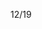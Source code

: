 12/19

<!-- 補休可用 1h
12/19 加班1h HRE202412115
-->


<!-- 開始學習node.js -->
<!-- 加班時數 薪水+3h
12/3 加班兩小時轉補休
12/5 加班兩小時轉補休
12/6 加班一小時 沒轉補休
12/9 加班兩小時 沒轉補休
12/19 加班一小時 轉補休
-->

<!-- Leetcode刷題  
總刷68題 今天刷了0題
-->

<!--專案
 第一個專案 5/28 合約管理(完成)
 第二個專案 物料模擬分析-後端API做不出來,改成料況表暫定(完成)
 第三個專案 6/18 excelE化(Z_生管_00料品基本資料_V1.0)(完成) 
 第四個專案 6/24 excelE化(Z_物控_01料品領料數量_V1.2)(完成) 
 第五個專案 6/28 excel E 化(Z_倉庫_03料品庫存現況查詢_V1.0)(完成)  
 第六個專案 7/10 標準工時 E 化(完成)
 第七個專案 ==>報表E化 只剩圖表部分(等API)
 第八個專案 7/12 資材料況表 (完成) 
 第九個專案 7/31 工令單總表&料品檢驗報表 (完成) 
 第十個專案 7/30 銷貨明細表 (完成) 
 第十一個專案 8/23 未結工單追蹤-總染分析&追蹤明細 (完成)
 第十二個專案 人員作業認可證管理平台系統 (完成)
 第十三個專案 夏廠長-杰比-盤點用-基本資料-上海(完成)
 第十四個專案 夏廠長-杰比-盤點用-基本資料-蘇州(完成) 
 第十五個專案 製造交接平台(完成)
 第十六個專案 倉庫_999借出還入明細表_蘇州(完成)
 第十七個專案 倉庫_999借出還入明細表_上海(完成)
 第十八個專案 料品庫存現況查詢修改時程開到(10/11)(完成)
 第十九個專案 借出還入明細表_借調餘數明細(台灣、蘇州、上海、荷蘭)(完成)
 第二十個專案 庫齡E化(完成)
 第二十一個專案 庫存未確認(10/25)(完成)
 第二十二個專案 標工優化(完成)
 第二十三個專案 缺料表(api還沒完整)
 第二十四個專案 生產日報時程(12/16)(12/11提早交)(完成)
 
 第二十五個專案 工程料品基本資料(12/25)(完成)
 第二十六個專案 廠商名稱對照表(12/31)(完成)
 第二十七個專案 Z_生管_07F1Q2月分別銷售計畫_V1.1 (1/8)(完成)
 第二十八個專案 借調餘數-E化報表 (2/19)(借出/年度盤點/ATU差異大致完成,對帳明細完成)
 第二十九個專案 已購未入清單(api缺下料日期跟預訂完成日期)

 預先開時程 2025
 盤點用_料品基本資料-E化報表                             表單號碼 ITC202411029  3/19
 Z_工程_00途程代號基本資料_v01                          表單號碼 ITC202411025  4/19
 EXCEL  E化-----Z_生管_04途程進度表_v03-                表單號碼 ITC202411027  5/19 
 杰比報表E化(Z_採購_01採購單總表_V3.0(歷史已結與執行中)   表單號碼 ITC202411022  6/19
 杰比報表E化(Z_外包_03已購未入清單V2.0(上海)             表單號碼 ITC202411024  7/21
 杰比報表E化(Z_外包_02外包庫位盤點表_含研發領料)          表單號碼 ITC202411023  8/21
 在製途程E化                                            表單號碼 ITC202411014  9/22
 其它退領明細E化自動發信                                 表單號碼 ITC202412001  10/22

 -->

<!-- 自學進度 
hello 演算法 
https://www.hello-algo.com/zh-hant/chapter_preface/about_the_book/ 
開始學習ai
開始學習node.js
 -->